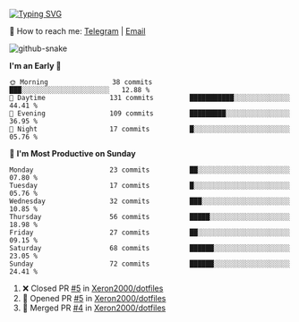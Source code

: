 [![Typing SVG](https://readme-typing-svg.demolab.com?font=Fira+Code&pause=1000&width=435&lines=%F0%9F%91%8B+Hi%2C+I'm+Xeron)](https://git.io/typing-svg)

📮️ How to reach me: [Telegram](https://t.me/Xeron23) | [Email](mailto:cw48565@gmail.com)

<picture>
  <source media="(prefers-color-scheme: dark)" srcset="https://github.com/Xeron2000/Xeron2000/blob/output/github-contribution-grid-snake-dark.svg" />
  <source media="(prefers-color-scheme: light)" srcset="https://github.com/Xeron2000/Xeron2000/blob/output/github-contribution-grid-snake.svg" />
  <img alt="github-snake" src="github-snake.svg" />
</picture>

<!--START_SECTION:waka-->
**I'm an Early 🐤** 

```text
🌞 Morning                38 commits          ███░░░░░░░░░░░░░░░░░░░░░░   12.88 % 
🌆 Daytime                131 commits         ███████████░░░░░░░░░░░░░░   44.41 % 
🌃 Evening                109 commits         █████████░░░░░░░░░░░░░░░░   36.95 % 
🌙 Night                  17 commits          █░░░░░░░░░░░░░░░░░░░░░░░░   05.76 % 
```
📅 **I'm Most Productive on Sunday** 

```text
Monday                   23 commits          ██░░░░░░░░░░░░░░░░░░░░░░░   07.80 % 
Tuesday                  17 commits          █░░░░░░░░░░░░░░░░░░░░░░░░   05.76 % 
Wednesday                32 commits          ███░░░░░░░░░░░░░░░░░░░░░░   10.85 % 
Thursday                 56 commits          █████░░░░░░░░░░░░░░░░░░░░   18.98 % 
Friday                   27 commits          ██░░░░░░░░░░░░░░░░░░░░░░░   09.15 % 
Saturday                 68 commits          ██████░░░░░░░░░░░░░░░░░░░   23.05 % 
Sunday                   72 commits          ██████░░░░░░░░░░░░░░░░░░░   24.41 % 
```



<!--END_SECTION:waka-->

<!--START_SECTION:activity-->
1. ❌ Closed PR [#5](https://github.com/Xeron2000/dotfiles/pull/5) in [Xeron2000/dotfiles](https://github.com/Xeron2000/dotfiles)
2. 💪 Opened PR [#5](https://github.com/Xeron2000/dotfiles/pull/5) in [Xeron2000/dotfiles](https://github.com/Xeron2000/dotfiles)
3. 🎉 Merged PR [#4](https://github.com/Xeron2000/dotfiles/pull/4) in [Xeron2000/dotfiles](https://github.com/Xeron2000/dotfiles)
<!--END_SECTION:activity-->
